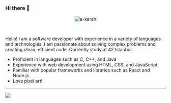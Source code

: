### Hi there 👋

<p align="center"> 
  <img src="https://komarev.com/ghpvc/?username=a-karah&label=Profile%20views&color=0e75b6&style=flat" alt="a-karah" />
</p>

<!-- ![visitors](https://visitor-badge.glitch.me/badge?page_id=a-karah.a-karah&left_color=grey&right_color=blue) -->

<br/>

Hello! I am a software developer with experience in a variety of languages and technologies. I am passionate about solving complex problems and creating clean, efficient code. Currently study at 42 Istanbul.

- Proficient in languages such as C, C++, and Java
- Experience with web development using HTML, CSS, and JavaScript
- Familiar with popular frameworks and libraries such as React and Node.js
- Love pixel art!

<hr>

<div align="center">
  <div style="display: flex; align-items: flex-start;">
    <img src="https://github-readme-stats.vercel.app/api/top-langs/?username=a-karah&layout=compact&title_color=ffffff&icon_color=34abeb&text_color=daf7dc&bg_color=151515" />
    </div>
</div>

